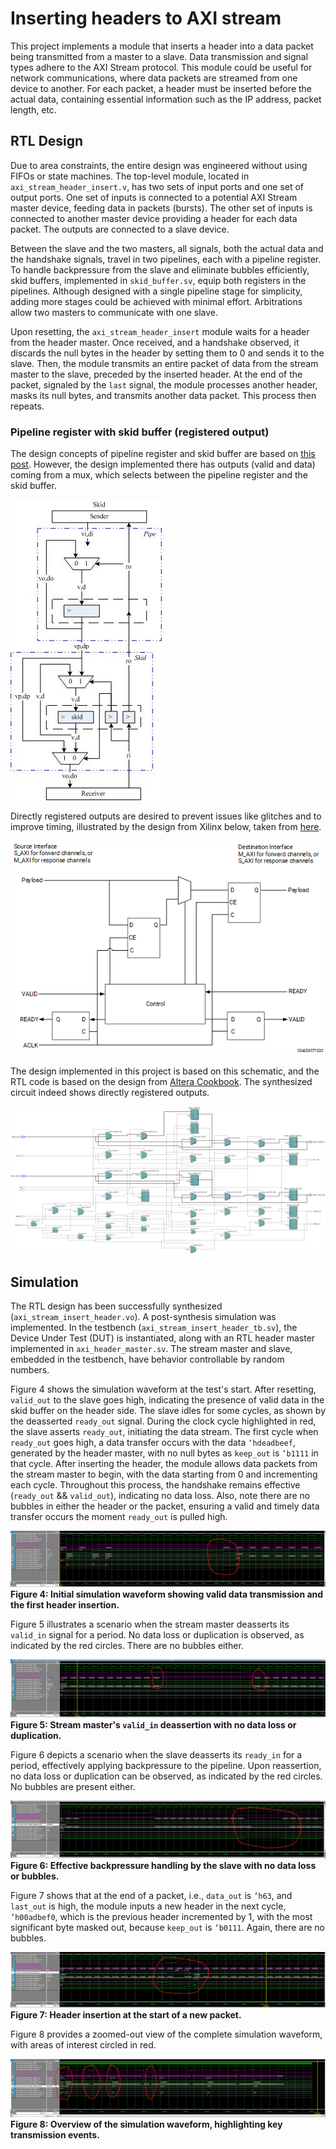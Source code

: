 # Inserting headers to AXI stream

This project implements a module that inserts a header into a data packet being transmitted from a master to a slave. Data transmission and signal types adhere to the AXI Stream protocol. This module could be useful for network communications, where data packets are streamed from one device to another. For each packet, a header must be inserted before the actual data, containing essential information such as the IP address, packet length, etc.

## RTL Design

Due to area constraints, the entire design was engineered without using FIFOs or state machines. The top-level module, located in `axi_stream_header_insert.v`, has two sets of input ports and one set of output ports. One set of inputs is connected to a potential AXI Stream master device, feeding data in packets (bursts). The other set of inputs is connected to another master device providing a header for each data packet. The outputs are connected to a slave device.

Between the slave and the two masters, all signals, both the actual data and the handshake signals, travel in two pipelines, each with a pipeline register. To handle backpressure from the slave and eliminate bubbles efficiently, skid buffers, implemented in `skid_buffer.sv`, equip both registers in the pipelines. Although designed with a single pipeline stage for simplicity, adding more stages could be achieved with minimal effort. Arbitrations allow two masters to communicate with one slave.

Upon resetting, the `axi_stream_header_insert` module waits for a header from the header master. Once received, and a handshake observed, it discards the null bytes in the header by setting them to 0 and sends it to the slave. Then, the module transmits an entire packet of data from the stream master to the slave, preceded by the inserted header. At the end of the packet, signaled by the `last` signal, the module processes another header, masks its null bytes, and transmits another data packet. This process then repeats.

### Pipeline register with skid buffer (registered output)
The design concepts of pipeline register and skid buffer are based on [this post](https://www.twblogs.net/a/5bfae448bd9eee7aed32c7d0). However, the design implemented there has outputs (valid and data) coming from a mux, which selects between the pipeline register and the skid buffer. 

![Figure 1](./figures/skid_mux.jpeg)

Directly registered outputs are desired to prevent issues like glitches and to improve timing, illustrated by the design from Xilinx below, taken from [here](https://docs.xilinx.com/r/en-US/pg373-axi-register-slice/Fully-Registered).

![Figrue 2](./figures/skid_xilinx.png)

The design implemented in this project is based on this schematic, and the RTL code is based on the design from [Altera Cookbook](https://github.com/thomasrussellmurphy/stx_cookbook/blob/master/storage/ready_skid.v). The synthesized circuit indeed shows directly registered outputs.

![Figure 3](./figures/skid_registered.png)

## Simulation

The RTL design has been successfully synthesized (`axi_stream_insert_header.vo`). A post-synthesis simulation was implemented. In the testbench (`axi_stream_insert_header_tb.sv`), the Device Under Test (DUT) is instantiated, along with an RTL header master implemented in `axi_header_master.sv`. The stream master and slave, embedded in the testbench, have behavior controllable by random numbers.

Figure 4 shows the simulation waveform at the test's start. After resetting, `valid_out` to the slave goes high, indicating the presence of valid data in the skid buffer on the header side. The slave idles for some cycles, as shown by the deasserted `ready_out` signal. During the clock cycle highlighted in red, the slave asserts `ready_out`, initiating the data stream. The first cycle when `ready_out` goes high, a data transfer occurs with the data `‘hdeadbeef`, generated by the header master, with no null bytes as `keep_out` is `’b1111` in that cycle. After inserting the header, the module allows data packets from the stream master to begin, with the data starting from 0 and incrementing each cycle. Throughout this process, the handshake remains effective (`ready_out` && `valid_out`), indicating no data loss. Also, note there are no bubbles in either the header or the packet, ensuring a valid and timely data transfer occurs the moment `ready_out` is pulled high.

![Figure 4](./figures/valid_first_init.png)
**Figure 4: Initial simulation waveform showing valid data transmission and the first header insertion.**

Figure 5 illustrates a scenario when the stream master deasserts its `valid_in` signal for a period. No data loss or duplication is observed, as indicated by the red circles. There are no bubbles either.

![Figure 5](./figures/valid_pause.png)
**Figure 5: Stream master's `valid_in` deassertion with no data loss or duplication.**

Figure 6 depicts a scenario when the slave deasserts its `ready_in` for a period, effectively applying backpressure to the pipeline. Upon reassertion, no data loss or duplication can be observed, as indicated by the red circles. No bubbles are present either.

![Figure 6](./figures/ready_pause.png)
**Figure 6: Effective backpressure handling by the slave with no data loss or bubbles.**

Figure 7 shows that at the end of a packet, i.e., `data_out` is `’h63`, and `last_out` is high, the module inputs a new header in the next cycle, `’h00adbef0`, which is the previous header incremented by 1, with the most significant byte masked out, because `keep_out` is `’b0111`. Again, there are no bubbles.

![Figure 7](./figures/new_packet.png)
**Figure 7: Header insertion at the start of a new packet.**

Figure 8 provides a zoomed-out view of the complete simulation waveform, with areas of interest circled in red.

![Figure 8](./figures/zoom_out.png)
**Figure 8: Overview of the simulation waveform, highlighting key transmission events.**


